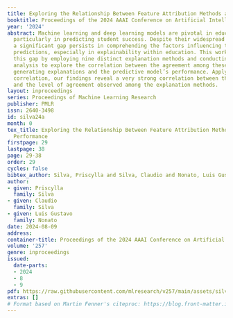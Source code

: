 ```yaml
---
title: Exploring the Relationship Between Feature Attribution Methods and Model Performance
booktitle: Proceedings of the 2024 AAAI Conference on Artificial Intelligence
year: '2024'
abstract: Machine learning and deep learning models are pivotal in educational contexts,
  particularly in predicting student success. Despite their widespread application,
  a significant gap persists in comprehending the factors influencing these models’
  predictions, especially in explainability within education. This work addresses
  this gap by employing nine distinct explanation methods and conducting a comprehensive
  analysis to explore the correlation between the agreement among these methods in
  generating explanations and the predictive model’s performance. Applying Spearman’s
  correlation, our findings reveal a very strong correlation between the model’s performance
  and the level of agreement observed among the explanation methods.
layout: inproceedings
series: Proceedings of Machine Learning Research
publisher: PMLR
issn: 2640-3498
id: silva24a
month: 0
tex_title: Exploring the Relationship Between Feature Attribution Methods and Model
  Performance
firstpage: 29
lastpage: 38
page: 29-38
order: 29
cycles: false
bibtex_author: Silva, Priscylla and Silva, Claudio and Nonato, Luis Gustavo
author:
- given: Priscylla
  family: Silva
- given: Claudio
  family: Silva
- given: Luis Gustavo
  family: Nonato
date: 2024-08-09
address:
container-title: Proceedings of the 2024 AAAI Conference on Artificial Intelligence
volume: '257'
genre: inproceedings
issued:
  date-parts:
  - 2024
  - 8
  - 9
pdf: https://raw.githubusercontent.com/mlresearch/v257/main/assets/silva24a/silva24a.pdf
extras: []
# Format based on Martin Fenner's citeproc: https://blog.front-matter.io/posts/citeproc-yaml-for-bibliographies/
---
```

